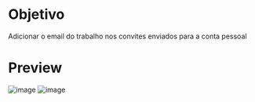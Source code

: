 # Objetivo
Adicionar o email do trabalho nos convites enviados para a conta pessoal

# Preview
![image](https://user-images.githubusercontent.com/7469400/127566088-b7c92b6f-bbfd-4ac4-a45c-65e265e92449.png)
![image](https://user-images.githubusercontent.com/7469400/127566137-d7d273de-d2b4-4bed-9882-706ad89dd5fb.png)
